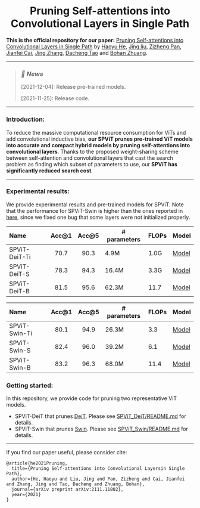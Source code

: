 <h1 align="center">Pruning Self-attentions into Convolutional Layers in Single Path</h1>

**This is the official repository for our paper:** [Pruning Self-attentions into Convolutional Layers in Single Path](https://arxiv.org/abs/2111.11802) by [Haoyu He](https://charles-haoyuhe.github.io/), [Jing liu](https://sites.google.com/view/jing-liu/%E9%A6%96%E9%A1%B5), [Zizheng Pan](https://zizhengpan.github.io/), [Jianfei Cai](https://jianfei-cai.github.io/), [Jing Zhang](https://scholar.google.com/citations?user=9jH5v74AAAAJ&hl=en), [Dacheng Tao](https://www.sydney.edu.au/engineering/about/our-people/academic-staff/dacheng-tao.html) and [Bohan Zhuang](https://bohanzhuang.github.io/).

***

><h3><strong><i>🚀 News</i></strong></h3>
>
>[2021-12-04]: Release pre-trained models.
>
>[2021-11-25]: Release code.

***

### Introduction:

To reduce the massive computational resource consumption for ViTs and add convolutional inductive bias, **our SPViT prunes pre-trained ViT models into accurate and compact hybrid models by pruning self-attentions into convolutional layers**. Thanks to the proposed weight-sharing scheme between self-attention and convolutional layers that cast the search problem as finding which subset of parameters to use, our **SPViT has significantly reduced search cost**.

***

### Experimental results:

We provide experimental results and pre-trained models for SPViT. Note that the performance for SPViT-Swin is higher than the ones reported in [here](https://arxiv.org/abs/2111.11802), since we fixed one bug that some layers were not initialized properly.

| Name          | Acc@1 | Acc@5 | # parameters | FLOPs | Model                                                        |
| :------------ | :---: | :---: | ------------ | ----- | ------------------------------------------------------------ |
| SPViT-DeiT-Ti | 70.7  | 90.3  | 4.9M         | 1.0G  | [Model](https://github.com/zhuang-group/SPViT/releases/download/1.0/spvit_deit_ti_l200_t10.pth) |
| SPViT-DeiT-S  | 78.3  | 94.3  | 16.4M        | 3.3G  | [Model](https://github.com/zhuang-group/SPViT/releases/download/1.0/spvit_deit_sm_l30_t32.pth) |
| SPViT-DeiT-B  | 81.5  | 95.6  | 62.3M        | 11.7  | [Model](https://github.com/zhuang-group/SPViT/releases/download/1.0/spvit_deit_bs_l006_t100.pth) |

| Name          | Acc@1 | Acc@5 | # parameters | FLOPs | Model                                                        |
| :------------ | :---: | :---: | ------------ | ----- | ------------------------------------------------------------ |
| SPViT-Swin-Ti | 80.1  | 94.9  | 26.3M        | 3.3   | [Model](https://github.com/zhuang-group/SPViT/releases/download/1.0/spvit_swin_t_l28_t32.pth) |
| SPViT-Swin-S  | 82.4  | 96.0  | 39.2M        | 6.1   | [Model](https://github.com/zhuang-group/SPViT/releases/download/1.0/spvit_swin_sm_l04_t55.pth) |
| SPViT-Swin-B  | 83.2  | 96.3  | 68.0M        | 11.4  | [Model](https://github.com/zhuang-group/SPViT/releases/download/1.0/spvit_swin_bs_l01_t100.pth) |

### Getting started:

In this repository, we provide code for pruning two representative ViT models.

- SPViT-DeiT that prunes [DeiT](https://github.com/facebookresearch/deit). Please see [SPViT_DeiT/README.md](SPViT_DeiT/README.md ) for details.
- SPViT-Swin that prunes [Swin](https://github.com/microsoft/Swin-Transformer). Please see [SPViT_Swin/README.md](SPViT_Swin/README.md) for details.

***

If you find our paper useful, please consider cite:

```
@article{he2021Pruning,
  title={Pruning Self-attentions into Convolutional Layersin Single Path},
  author={He, Haoyu and Liu, Jing and Pan, Zizheng and Cai, Jianfei and Zhang, Jing and Tao, Dacheng and Zhuang, Bohan},
  journal={arXiv preprint arXiv:2111.11802},
  year={2021}
}
```

